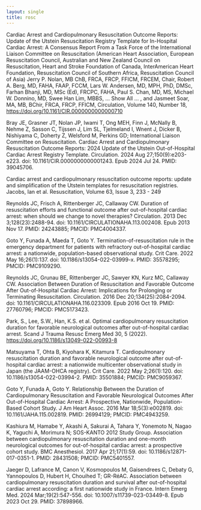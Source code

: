 ```yaml
---
layout: single
title: rosc
--- 
```


Cardiac Arrest and Cardiopulmonary Resuscitation Outcome Reports: Update of the Utstein Resuscitation Registry Template for In-Hospital Cardiac Arrest: A Consensus Report From a Task Force of the International Liaison Committee on Resuscitation (American Heart Association, European Resuscitation Council, Australian and New Zealand Council on Resuscitation, Heart and Stroke Foundation of Canada, InterAmerican Heart Foundation, Resuscitation Council of Southern Africa, Resuscitation Council of Asia)
Jerry P. Nolan, MB ChB, FRCA, FRCP, FFICM, FRCEM, Chair, Robert A. Berg, MD, FAHA, FAAP, FCCM, Lars W. Andersen, MD, MPH, PhD, DMSc, Farhan Bhanji, MD, MSc (Ed), FRCPC, FAHA, Paul S. Chan, MD, MS, Michael W. Donnino, MD, Swee Han Lim, MBBS, … Show All … , and Jasmeet Soar, MA, MB, BChir, FRCA, FRCP, FFICM, Circulation, Volume 140, Number 18, https://doi.org/10.1161/CIR.0000000000000710


Bray JE, Grasner JT, Nolan JP, Iwami T, Ong MEH, Finn J, McNally B, Nehme Z, Sasson C, Tijssen J, Lim SL, Tjelmeland I, Wnent J, Dicker B, Nishiyama C, Doherty Z, Welsford M, Perkins GD; International Liaison Committee on Resuscitation. Cardiac Arrest and Cardiopulmonary Resuscitation Outcome Reports: 2024 Update of the Utstein Out-of-Hospital Cardiac Arrest Registry Template. Circulation. 2024 Aug 27;150(9):e203-e223. doi: 10.1161/CIR.0000000000001243. Epub 2024 Jul 24. PMID: 39045706.

Cardiac arrest and cardiopulmonary resuscitation outcome reports: update and simplification of the Utstein templates for resuscitation registries.
Jacobs, Ian et al.
Resuscitation, Volume 63, Issue 3, 233 - 249

Reynolds JC, Frisch A, Rittenberger JC, Callaway CW. Duration of resuscitation efforts and functional outcome after out-of-hospital cardiac arrest: when should we change to novel therapies? Circulation. 2013 Dec 3;128(23):2488-94. doi: 10.1161/CIRCULATIONAHA.113.002408. Epub 2013 Nov 17. PMID: 24243885; PMCID: PMC4004337.

Goto Y, Funada A, Maeda T, Goto Y. Termination-of-resuscitation rule in the emergency department for patients with refractory out-of-hospital cardiac arrest: a nationwide, population-based observational study. Crit Care. 2022 May 16;26(1):137. doi: 10.1186/s13054-022-03999-x. PMID: 35578295; PMCID: PMC9109290.

Reynolds JC, Grunau BE, Rittenberger JC, Sawyer KN, Kurz MC, Callaway CW. Association Between Duration of Resuscitation and Favorable Outcome After Out-of-Hospital Cardiac Arrest: Implications for Prolonging or Terminating Resuscitation. Circulation. 2016 Dec 20;134(25):2084-2094. doi: 10.1161/CIRCULATIONAHA.116.023309. Epub 2016 Oct 19. PMID: 27760796; PMCID: PMC5173423.

Park, S., Lee, S.W., Han, K.S. et al. Optimal cardiopulmonary resuscitation duration for favorable neurological outcomes after out-of-hospital cardiac arrest. Scand J Trauma Resusc Emerg Med 30, 5 (2022). https://doi.org/10.1186/s13049-022-00993-8

Matsuyama T, Ohta B, Kiyohara K, Kitamura T. Cardiopulmonary resuscitation duration and favorable neurological outcome after out-of-hospital cardiac arrest: a nationwide multicenter observational study in Japan (the JAAM-OHCA registry). Crit Care. 2022 May 2;26(1):120. doi: 10.1186/s13054-022-03994-2. PMID: 35501884; PMCID: PMC9059367.


Goto Y, Funada A, Goto Y. Relationship Between the Duration of Cardiopulmonary Resuscitation and Favorable Neurological Outcomes After Out-of-Hospital Cardiac Arrest: A Prospective, Nationwide, Population-Based Cohort Study. J Am Heart Assoc. 2016 Mar 18;5(3):e002819. doi: 10.1161/JAHA.115.002819. PMID: 26994129; PMCID: PMC4943259.

Kashiura M, Hamabe Y, Akashi A, Sakurai A, Tahara Y, Yonemoto N, Nagao K, Yaguchi A, Morimura N; SOS-KANTO 2012 Study Group. Association between cardiopulmonary resuscitation duration and one-month neurological outcomes for out-of-hospital cardiac arrest: a prospective cohort study. BMC Anesthesiol. 2017 Apr 21;17(1):59. doi: 10.1186/s12871-017-0351-1. PMID: 28431508; PMCID: PMC5401557.

Jaeger D, Lafrance M, Canon V, Kosmopoulos M, Gaisendrees C, Debaty G, Yannopoulos D, Hubert H, Chouihed T; GR-RéAC. Association between cardiopulmonary resuscitation duration and survival after out-of-hospital cardiac arrest according: a first nationwide study in France. Intern Emerg Med. 2024 Mar;19(2):547-556. doi: 10.1007/s11739-023-03449-8. Epub 2023 Oct 29. PMID: 37898966.



